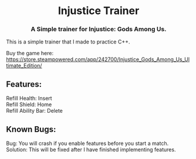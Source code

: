 <h1 align="center">Injustice Trainer</h1>
<h3 align="center">A Simple trainer for Injustice: Gods Among Us.</h3>

This is a simple trainer that I made to practice C++.

Buy the game here: https://store.steampowered.com/app/242700/Injustice_Gods_Among_Us_Ultimate_Edition/

## Features:
Refill Health: Insert <br/>
Refill Shield: Home <br/>
Refill Ability Bar: Delete

## Known Bugs:
Bug: You will crash if you enable features before you start a match. <br/>
Solution: This will be fixed after I have finished implementing features.
